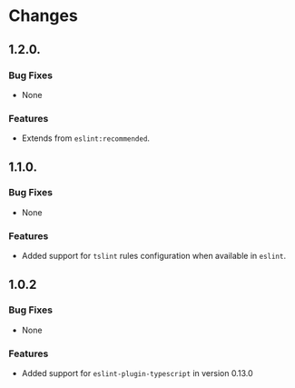 # Changes

## 1.2.0.

### Bug Fixes

 * None

### Features

 * Extends from `eslint:recommended`.

## 1.1.0.

### Bug Fixes

 * None

### Features

 * Added support for `tslint` rules configuration when available in `eslint`.

## 1.0.2

### Bug Fixes

 * None

### Features

 * Added support for `eslint-plugin-typescript` in version 0.13.0
